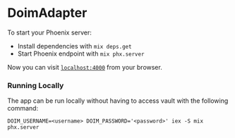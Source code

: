 # DoimAdapter

To start your Phoenix server:

  * Install dependencies with `mix deps.get`
  * Start Phoenix endpoint with `mix phx.server`

Now you can visit [`localhost:4000`](http://localhost:4000) from your browser.

### Running Locally

The app can be run locally without having to access vault with the following command:

  `DOIM_USERNAME=<username> DOIM_PASSWORD='<password>' iex -S mix phx.server`
